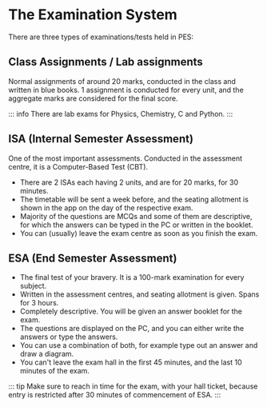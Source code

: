 # The Examination System
There are three types of examinations/tests held in PES:

## Class Assignments / Lab assignments
Normal assignments of around 20 marks, conducted in the class and written in blue books. 1 assignment is conducted for every unit, and the aggregate marks are considered for the final score.

::: info 
There are lab exams for Physics, Chemistry, C and Python.
:::

## ISA (Internal Semester Assessment)
One of the most important assessments. Conducted in the assessment centre, it is a Computer-Based Test (CBT). 
* There are 2 ISAs each having 2 units, and are for 20 marks, for 30 minutes.
* The timetable will be sent a week before, and the seating allotment is shown in the app on the day of the respective exam.
* Majority of the questions are MCQs and some of them are descriptive, for which the answers can be typed in the PC or written in the booklet.
* You can (usually) leave the exam centre as soon as you finish the exam.

## ESA (End Semester Assessment)
* The final test of your bravery. It is a 100-mark examination for every subject.
* Written in the assessment centres, and seating allotment is given. Spans for 3 hours.
* Completely descriptive. You will be given an answer booklet for the exam. 
* The questions are displayed on the PC, and you can either write the answers or type the answers.
* You can use a combination of both, for example type out an answer and draw a diagram.
* You can't leave the exam hall in the first 45 minutes, and the last 10 minutes of the exam.

::: tip
Make sure to reach in time for the exam, with your hall ticket, because entry is restricted after 30 minutes of commencement of ESA.
:::